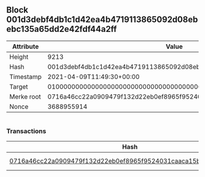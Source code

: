 ## Block 001d3debf4db1c1d42ea4b4719113865092d08ebebc135a65dd2e42fdf44a2ff

Attribute | Value
--- | ---
Height | 9213
Hash | 001d3debf4db1c1d42ea4b4719113865092d08ebebc135a65dd2e42fdf44a2ff
Timestamp | 2021-04-09T11:49:30+00:00
Target | 0100000000000000000000000000000000000000000000000000000000000000
Merke root | 0716a46cc22a0909479f132d22eb0ef8965f9524031caaca15b49b4bb038c49d
Nonce | 3688955914

```

```

### Transactions

Hash | Amount
--- | ---
[0716a46cc22a0909479f132d22eb0ef8965f9524031caaca15b49b4bb038c49d](0716a46cc22a0909479f132d22eb0ef8965f9524031caaca15b49b4bb038c49d.md) | 10.00000000 SKEPTI 
